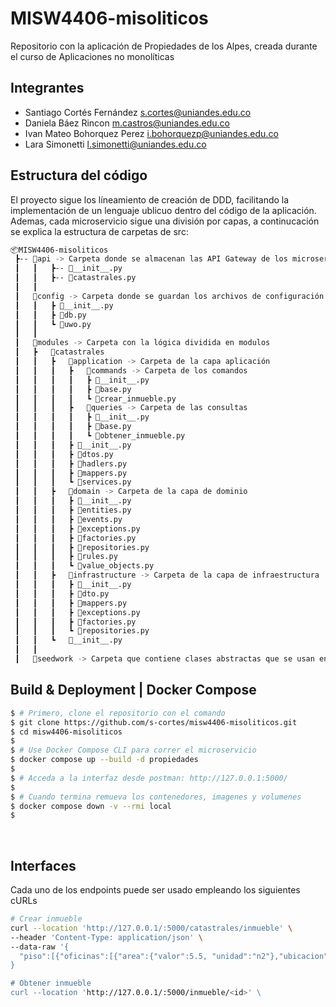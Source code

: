 # MISW4406-misoliticos
Repositorio con la aplicación de Propiedades de los Alpes, creada durante el curso de Aplicaciones no monolíticas

## Integrantes

* Santiago Cortés Fernández [s.cortes@uniandes.edu.co](mailto:s.cortes@uniandes.edu.co)
* Daniela Báez Rincon [m.castros@uniandes.edu.co](mailto:d.baezr@uniandes.edu.co)
* Ivan Mateo Bohorquez Perez [i.bohorquezp@uniandes.edu.co](mailto:i.bohorquezp@uniandes.edu.co)
* Lara Simonetti [l.simonetti@uniandes.edu.co](mailto:l.simonetti@uniandes.edu.co)

## Estructura del código

El proyecto sigue los líneamiento de creación de DDD, facilitando la implementación de un lenguaje ublicuo dentro del código de la aplicación. Ademas, cada microservicio sigue una división por capas, a continucación se explica la estructura de carpetas de src:
```bash 
📦MISW4406-misoliticos
 ┣-- 📂api -> Carpeta donde se almacenan las API Gateway de los microservicios
 ┃   ┃   ┣-- 📜__init__.py
 ┃   ┃   ┣-- 📜catastrales.py
 ┃   ┃
 ┃   📂config -> Carpeta donde se guardan los archivos de configuración de base de datos y la unidad de trabajo
 ┃   ┃   ┣ 📜__init__.py
 ┃   ┃   ┣ 📜db.py
 ┃   ┃   ┗ 📜uwo.py
 ┃   ┃
 ┃   📂modules -> Carpeta con la lógica dividida en modulos
 ┃   ┣   📂catastrales
 ┃   ┃   ┣   📂application -> Carpeta de la capa aplicación
 ┃   ┃   ┃   ┣   📂commands -> Carpeta de los comandos
 ┃   ┃   ┃   ┃   ┣ 📜__init__.py
 ┃   ┃   ┃   ┃   ┣ 📜base.py
 ┃   ┃   ┃   ┃   ┗ 📜crear_inmueble.py
 ┃   ┃   ┃   ┣   📂queries -> Carpeta de las consultas
 ┃   ┃   ┃   ┃   ┣ 📜__init__.py
 ┃   ┃   ┃   ┃   ┣ 📜base.py
 ┃   ┃   ┃   ┃   ┗ 📜obtener_inmueble.py
 ┃   ┃   ┃   ┣ 📜__init__.py
 ┃   ┃   ┃   ┣ 📜dtos.py
 ┃   ┃   ┃   ┣ 📜hadlers.py
 ┃   ┃   ┃   ┣ 📜mappers.py
 ┃   ┃   ┃   ┗ 📜services.py
 ┃   ┃   ┣   📂domain -> Carpeta de la capa de dominio
 ┃   ┃   ┃   ┣ 📜__init__.py
 ┃   ┃   ┃   ┣ 📜entities.py
 ┃   ┃   ┃   ┣ 📜events.py
 ┃   ┃   ┃   ┣ 📜exceptions.py
 ┃   ┃   ┃   ┣ 📜factories.py
 ┃   ┃   ┃   ┣ 📜repositories.py
 ┃   ┃   ┃   ┣ 📜rules.py
 ┃   ┃   ┃   ┗ 📜value_objects.py
 ┃   ┃   ┣   📂infrastructure -> Carpeta de la capa de infraestructura
 ┃   ┃   ┃   ┣ 📜__init__.py
 ┃   ┃   ┃   ┣ 📜dto.py
 ┃   ┃   ┃   ┣ 📜mappers.py
 ┃   ┃   ┃   ┣ 📜exceptions.py
 ┃   ┃   ┃   ┣ 📜factories.py
 ┃   ┃   ┃   ┗ 📜repositories.py
 ┃   ┃   ┗   📜__init__.py
 ┃   ┃
 ┃   📂seedwork -> Carpeta que contiene clases abstractas que se usan en varias partes del código
```

## Build & Deployment | Docker Compose

```bash
$ # Primero, clone el repositorio con el comando
$ git clone https://github.com/s-cortes/misw4406-misoliticos.git
$ cd misw4406-misoliticos
$
$ # Use Docker Compose CLI para correr el microservicio
$ docker compose up --build -d propiedades
$
$ # Acceda a la interfaz desde postman: http://127.0.0.1:5000/
$
$ # Cuando termina remueva los contenedores, imagenes y volumenes
$ docker compose down -v --rmi local
$
```

<br />

## Interfaces

Cada uno de los endpoints puede ser usado empleando los siguientes cURLs

```bash
# Crear inmueble
curl --location 'http://127.0.0.1/:5000/catastrales/inmueble' \
--header 'Content-Type: application/json' \
--data-raw '{
  "piso":[{"oficinas":[{"area":{"valor":5.5, "unidad":"n2"},"ubicacion":{"nombre":"ubi","nombre_visible":"otra cosa","telefono":"str"}}]}]
}

# Obtener inmueble
curl --location 'http://127.0.0.1/:5000/inmueble/<id>' \
```